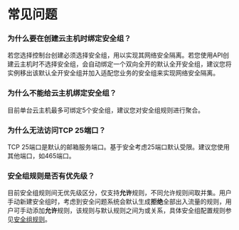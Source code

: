 # 常见问题

### 为什么要在创建云主机时绑定安全组？
若您选择控制台创建必须选择安全组，用以实现其网络安全隔离。若您使用API创建云主机时不选择安全组，会自动绑定一个双向全开的默认全开安全组，建议您将实例移出该默认全开安全组并加入适配您业务的安全组来实现网络安全隔离。

### 为什么不能给云主机绑定安全组？
目前单台云主机最多可绑定5个安全组，建议您对安全组规则进行聚合。

### 为什么无法访问TCP 25端口？
TCP 25端口是默认的邮箱服务端口。基于安全考虑25端口默认受限。建议您使用其他端口，如465端口。

### 安全组规则是否有优先级？
目前安全组规则间无优先级区分，仅支持**允许**规则，不同允许规则间取并集。用户手动新建安全组时，考虑到安全问题系统会默认生成**拒绝**全部出入流量的规则，用户可手动添加**允许**规则，该规则与默认规则之间为或关系，具体安全组配置规则参见[安全组规则](https://docs.jdcloud.com/cn/virtual-machines/security-group-rules)。
